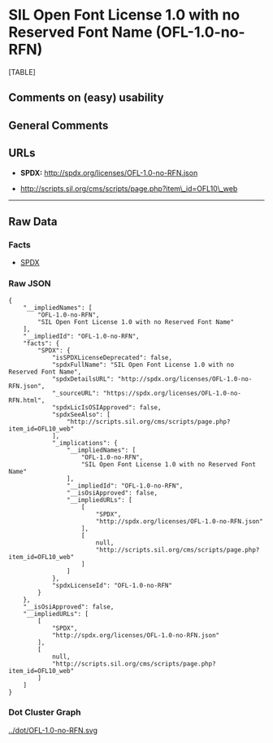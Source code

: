 SIL Open Font License 1.0 with no Reserved Font Name (OFL-1.0-no-RFN)
=====================================================================

[TABLE]

Comments on (easy) usability
----------------------------

General Comments
----------------

URLs
----

-   **SPDX:** http://spdx.org/licenses/OFL-1.0-no-RFN.json

-   http://scripts.sil.org/cms/scripts/page.php?item\_id=OFL10\_web

------------------------------------------------------------------------

Raw Data
--------

### Facts

-   [SPDX](https://spdx.org/licenses/OFL-1.0-no-RFN.html "SPDX")

### Raw JSON

    {
        "__impliedNames": [
            "OFL-1.0-no-RFN",
            "SIL Open Font License 1.0 with no Reserved Font Name"
        ],
        "__impliedId": "OFL-1.0-no-RFN",
        "facts": {
            "SPDX": {
                "isSPDXLicenseDeprecated": false,
                "spdxFullName": "SIL Open Font License 1.0 with no Reserved Font Name",
                "spdxDetailsURL": "http://spdx.org/licenses/OFL-1.0-no-RFN.json",
                "_sourceURL": "https://spdx.org/licenses/OFL-1.0-no-RFN.html",
                "spdxLicIsOSIApproved": false,
                "spdxSeeAlso": [
                    "http://scripts.sil.org/cms/scripts/page.php?item_id=OFL10_web"
                ],
                "_implications": {
                    "__impliedNames": [
                        "OFL-1.0-no-RFN",
                        "SIL Open Font License 1.0 with no Reserved Font Name"
                    ],
                    "__impliedId": "OFL-1.0-no-RFN",
                    "__isOsiApproved": false,
                    "__impliedURLs": [
                        [
                            "SPDX",
                            "http://spdx.org/licenses/OFL-1.0-no-RFN.json"
                        ],
                        [
                            null,
                            "http://scripts.sil.org/cms/scripts/page.php?item_id=OFL10_web"
                        ]
                    ]
                },
                "spdxLicenseId": "OFL-1.0-no-RFN"
            }
        },
        "__isOsiApproved": false,
        "__impliedURLs": [
            [
                "SPDX",
                "http://spdx.org/licenses/OFL-1.0-no-RFN.json"
            ],
            [
                null,
                "http://scripts.sil.org/cms/scripts/page.php?item_id=OFL10_web"
            ]
        ]
    }

### Dot Cluster Graph

[../dot/OFL-1.0-no-RFN.svg](../dot/OFL-1.0-no-RFN.svg "../dot/OFL-1.0-no-RFN.svg")